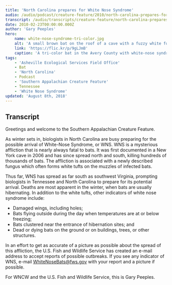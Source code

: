 ```yaml
---
title: 'North Carolina prepares for White Nose Syndrome'
audio: /audio/podcast/creature-feature/2010/north-carolina-prepares-for-white-nose-syndrome.mp3
transcript: /audio/transcripts/creature-feature/north-carolina-prepares-for-white-nose-syndrome.pdf
date: 2010-02-23T00:00:00.000Z
author: 'Gary Peeples'
hero:
    name: white-nose-syndrome-tri-color.jpg
    alt: 'A small brown bat on the roof of a cave with a fuzzy white fungus on its nose.'
    link: 'https://flic.kr/p/9gLJmB'
    caption: 'A tri-color bat in the Avery County with white-nose syndrome. Photo by Gabrielle Graeter, NCWRC.'
tags:
    - 'Asheville Ecological Services Field Office'
    - Bat
    - 'North Carolina'
    - Podcast
    - 'Southern Appalachian Creature Feature'
    - Tennessee
    - 'White Nose Syndrome'
updated: 'August 8th, 2018'
---
```


## Transcript

Greetings and welcome to the Southern Appalachian Creature Feature.

As winter sets in, biologists in North Carolina are busy preparing for the possible arrival of White-Nose Syndrome, or WNS. WNS is a mysterious affliction that is nearly always fatal to bats. It was first documented in a New York cave in 2006 and has since spread north and south, killing hundreds of thousands of bats.  The affliction is associated with a newly described fungus which often forms white tufts on the muzzles of infected bats.

Thus far, WNS has spread as far south as southwest Virginia, prompting biologists in Tennessee and North Carolina to prepare for its potential arrival.  Deaths are most apparent in the winter, when bats are usually hibernating. In addition to the white tufts, other indicators of white nose syndrome include:

- Damaged wings, including holes;
- Bats flying outside during the day when temperatures are at or below freezing;
- Bats clustered near the entrance of hibernation sites; and
- Dead or dying bats on the ground or on buildings, trees, or other structures.

In an effort to get as accurate of a picture as possible about the spread of this affliction, the U.S. Fish and Wildlife Service has created an e-mail address to accept reports of possible outbreaks. If you see any indicator of WNS, e-mail [WhiteNoseBats@fws.gov](mailto:WhiteNoseBats@fws.gov) with your report and a picture if possible.

For WNCW and the U.S. Fish and Wildlife Service, this is Gary Peeples.